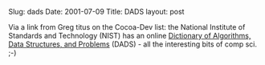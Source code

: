 Slug: dads
Date: 2001-07-09
Title: DADS
layout: post

Via a link from Greg titus on the Cocoa-Dev list: the National Institute of Standards and Technology (NIST) has an online <a href="http://www.nist.gov/dads/">Dictionary of Algorithms, Data Structures, and Problems</a> (DADS) - all the interesting bits of comp sci. ;-)
